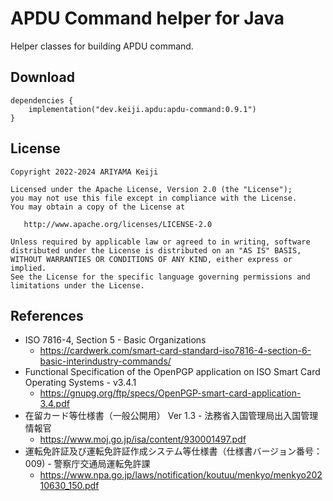 APDU Command helper for Java
========
Helper classes for building APDU command.

Download
--------

```
dependencies {
    implementation("dev.keiji.apdu:apdu-command:0.9.1")
}
```

## License

```
Copyright 2022-2024 ARIYAMA Keiji

Licensed under the Apache License, Version 2.0 (the "License");
you may not use this file except in compliance with the License.
You may obtain a copy of the License at

   http://www.apache.org/licenses/LICENSE-2.0

Unless required by applicable law or agreed to in writing, software
distributed under the License is distributed on an "AS IS" BASIS,
WITHOUT WARRANTIES OR CONDITIONS OF ANY KIND, either express or implied.
See the License for the specific language governing permissions and
limitations under the License.
```

## References
 * ISO 7816-4, Section 5 - Basic Organizations
   * https://cardwerk.com/smart-card-standard-iso7816-4-section-6-basic-interindustry-commands/
 * Functional Specification of the OpenPGP application on ISO Smart Card Operating Systems - v3.4.1
   * https://gnupg.org/ftp/specs/OpenPGP-smart-card-application-3.4.pdf
 * 在留カード等仕様書（一般公開用） Ver 1.3 - 法務省入国管理局出入国管理情報官
   * https://www.moj.go.jp/isa/content/930001497.pdf
 * 運転免許証及び運転免許証作成システム等仕様書（仕様書バージョン番号：009) - 警察庁交通局運転免許課
   * https://www.npa.go.jp/laws/notification/koutuu/menkyo/menkyo20210630_150.pdf
